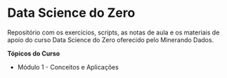 # Data Science do Zero

Repositório com os exercícios, scripts, as notas de aula e os materiais de apoio do curso Data Science do Zero oferecido pelo Minerando Dados.

**Tópicos do Curso**
 - Módulo 1 - Conceitos e Aplicações
